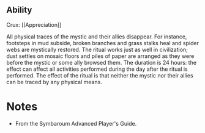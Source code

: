 ## Ability
Crux: [[Appreciation]]

All physical traces of the mystic and their allies disappear. For instance, footsteps in mud subside, broken branches and grass stalks heal and spider webs are mystically restored. The ritual works just as well in civilization; dust settles on mosaic floors and piles of paper are arranged as they were before the mystic or some ally browsed them. The duration is 24 hours: the effect can affect all activities performed during the day after the ritual is performed. The effect of the ritual is that neither the mystic nor their allies can be traced by any physical means.
# Notes
* From the Symbaroum Advanced Player's Guide.